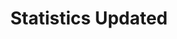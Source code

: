 ---
title: Statistics Updated
description: Trigger for changes to YouTube broadcast stats
variables:
  - name: likeCount
    type: number
    description: The total number of likes for this broadcast
    value: 99
  - name: dislikeCount
    type: number
    description: The total number of dislikes for this broadcast
    value: 0
  - name: viewCount
    type: number
    description: The total number of views for this broadcast
    value: 9001
  - name: favoriteCount
    type: number
    description: (Deprecated) - Number of times this broadcast has been favorited
    value: 25
  - name: commentCount
    type: number
    description: Number of comments this broadcast has
    value: 42
  - name: concurrentViewers
    type: number
    description: |
      The number of viewers currently watching this broadcast
    value: 42
commonVariables:
  - YouTubeBroadcaster
  - YouTubeBroadcast
---
